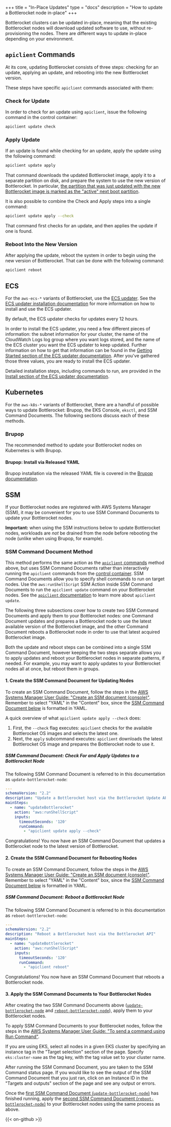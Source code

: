 +++
title = "In-Place Updates"
type = "docs"
description = "How to update a Bottlerocket node in-place"
+++

Bottlerocket clusters can be updated in-place, meaning that the existing Bottlerocket nodes will download updated software to use, without re-provisioning the nodes.
There are different ways to update in-place depending on your environment.

## `apiclient` Commands

At its core, updating Bottlerocket consists of three steps: checking for an update, applying an update, and rebooting into the new Bottlerocket version.

These steps have specific `apiclient` commands associated with them:

### Check for Update

In order to check for an update using `apiclient`, issue the following command in the control container:

```bash
apiclient update check
```

### Apply Update

If an update is found while checking for an update, apply the update using the following command:

```bash
apiclient update apply
```

That command downloads the updated Bottlerocket image, apply it to a separate partition on disk, and prepare the system to use the new version of Bottlerocket.
In particular, [the partition that was just updated with the new Bottlerocket image is marked as the "active" next boot partition](https://github.com/bottlerocket-os/bottlerocket#updates-1).

It is also possible to combine the Check and Apply steps into a single command:

```bash
apiclient update apply --check
```

That command first checks for an update, and then applies the update if one is found.

### Reboot Into the New Version

After applying the update, reboot the system in order to begin using the new version of Bottlerocket.
That can be done with the following command:

```bash
apiclient reboot
```

## ECS

For the `aws-ecs-*` variants of Bottlerocket, use the [ECS updater](https://github.com/bottlerocket-os/bottlerocket-ecs-updater#how-it-works).
See the [ECS updater installation documentation](https://github.com/bottlerocket-os/bottlerocket-ecs-updater#installation) for more information on how to install and use the ECS updater.

By default, the ECS updater checks for updates every 12 hours.

In order to install the ECS updater, you need a few different pieces of information: the subnet information for your cluster, the name of the CloudWatch Logs log group where you want logs stored, and the name of the ECS cluster you want the ECS updater to keep updated.
Further information on how to get that information can be found in the [Getting Started section of the ECS updater documentation](https://github.com/bottlerocket-os/bottlerocket-ecs-updater#getting-started).
After you've gathered those three values, you are ready to install the ECS updater.

Detailed installation steps, including commands to run, are provided in the [Install section of the ECS updater documentation](https://github.com/bottlerocket-os/bottlerocket-ecs-updater#install).

## Kubernetes

For the `aws-k8s-*` variants of Bottlerocket, there are a handful of possible ways to update Bottlerocket: Brupop, the EKS Console, `eksctl`, and SSM Command Documents.
The following sections discuss each of these methods.

### Brupop

The recommended method to update your Bottlerocket nodes on Kubernetes is with Brupop.

#### Brupop: Install via Released YAML

Brupop installation via the released YAML file is covered in the [Brupop documentation](https://github.com/bottlerocket-os/bottlerocket-update-operator#installation).

## SSM

If your Bottlerocket nodes are registered with AWS Systems Manager (SSM), it may be convenient for you to use SSM Command Documents to update your Bottlerocket nodes.

**Important:** when using the SSM instructions below to update Bottlerocket nodes, workloads are _not_ be drained from the node before rebooting the node (unlike when using Brupop, for example).

### SSM Command Document Method

This method performs the same action as the [`apiclient` commands](#apiclient-commands) method above, but uses SSM Command Documents rather than interactively running the `apiclient` commands from the [control container](https://github.com/bottlerocket-os/bottlerocket#control-container).
SSM Command Documents allow you to specify shell commands to run on target nodes.
Use the `aws:runShellScript` SSM Action inside SSM Command Documents to run the `apiclient update` command on your Bottlerocket nodes.
See the [`apiclient` documentation](https://github.com/bottlerocket-os/bottlerocket/blob/develop/sources/api/apiclient/README.md#update-mode) to learn more about `apiclient update`.

The following three subsections cover how to create two SSM Command Documents and apply them to your Bottlerocket nodes: one Command Document updates and prepares a Bottlerocket node to use the latest available version of the Bottlerocket image, and the other Command Document reboots a Bottlerocket node in order to use that latest acquired Bottlerocket image.

Both the update and reboot steps can be combined into a single SSM Command Document, however keeping the two steps separate allows you to apply updates and reboot your Bottlerocket nodes in separate patterns, if needed.
For example, you may want to apply updates to your Bottlerocket nodes all at once, but reboot them in groups.

#### 1. Create the SSM Command Document for Updating Nodes

To create an SSM Command Document, follow the steps in the [AWS Systems Manager User Guide: "Create an SSM document (console)"](https://docs.aws.amazon.com/systems-manager/latest/userguide/create-ssm-console.html).
Remember to select "YAML" in the "Content" box, since the [SSM Command Document below](#ssm-command-document-check-for-and-apply-updates-to-a-bottlerocket-node) is formatted in YAML.

A quick overview of what `apiclient update apply --check` does:

1. First, the `--check` flag executes: `apiclient` checks for the available Bottlerocket OS images and selects the latest one.
2. Next, the `apply` subcommand executes: `apiclient` downloads the latest Bottlerocket OS image and prepares the Bottlerocket node to use it.

##### SSM Command Document: Check For and Apply Updates to a Bottlerocket Node

The following SSM Command Document is referred to in this documentation as `update-bottlerocket-node`:

```yaml
---
schemaVersion: "2.2"
description: "Update a Bottlerocket host via the Bottlerocket Update API"
mainSteps:
  - name: "updateBottlerocket"
    action: "aws:runShellScript"
    inputs:
      timeoutSeconds: '120'
      runCommand:
        - "apiclient update apply --check"
```

Congratulations!
You now have an SSM Command Document that updates a Bottlerocket node to the latest version of Bottlerocket.

#### 2. Create the SSM Command Document for Rebooting Nodes

To create an SSM Command Document, follow the steps in the [AWS Systems Manager User Guide: "Create an SSM document (console)"](https://docs.aws.amazon.com/systems-manager/latest/userguide/create-ssm-console.html).
Remember to select "YAML" in the "Content" box, since the [SSM Command Document below](#ssm-command-document-reboot-a-bottlerocket-node) is formatted in YAML.

##### SSM Command Document: Reboot a Bottlerocket Node

The following SSM Command Document is referred to in this documentation as `reboot-bottlerocket-node`:

```yaml
---
schemaVersion: "2.2"
description: "Reboot a Bottlerocket host via the Bottlerocket API"
mainSteps:
  - name: "updateBottlerocket"
    action: "aws:runShellScript"
    inputs:
      timeoutSeconds: '120'
      runCommand:
        - "apiclient reboot"
```

Congratulations!
You now have an SSM Command Document that reboots a Bottlerocket node.

#### 3. Apply the SSM Command Documents to Your Bottlerocket Nodes

After creating the two SSM Command Documents above ([`update-bottlerocket-node`](#ssm-command-document-check-for-and-apply-updates-to-a-bottlerocket-node) and [`reboot-bottlerocket-node`](#ssm-command-document-reboot-a-bottlerocket-node)), apply them to your Bottlerocket nodes.

To apply SSM Command Documents to your Bottlerocket nodes, follow the steps in the [AWS Systems Manager User Guide: "To send a command using Run Command"](https://docs.aws.amazon.com/systems-manager/latest/userguide/running-commands-console.html).

If you are using EKS, select all nodes in a given EKS cluster by specifying an instance tag in the "Target selection" section of the page.
Specify `eks:cluster-name` as the tag key, with the tag value set to your cluster name.

After running the SSM Command Document, you are taken to the SSM Command status page.
If you would like to see the output of the SSM Command Document that you just ran, click on an Instance ID in the "Targets and outputs" section of the page and see any output or errors.

Once the [first SSM Command Document (`update-bottlerocket-node`)](#ssm-command-document-check-for-and-apply-updates-to-a-bottlerocket-node) has finished running, apply the [second SSM Command Document (`reboot-bottlerocket-node`)](#ssm-command-document-reboot-a-bottlerocket-node) to your Bottlerocket nodes using the same process as above.

{{< on-github >}}
